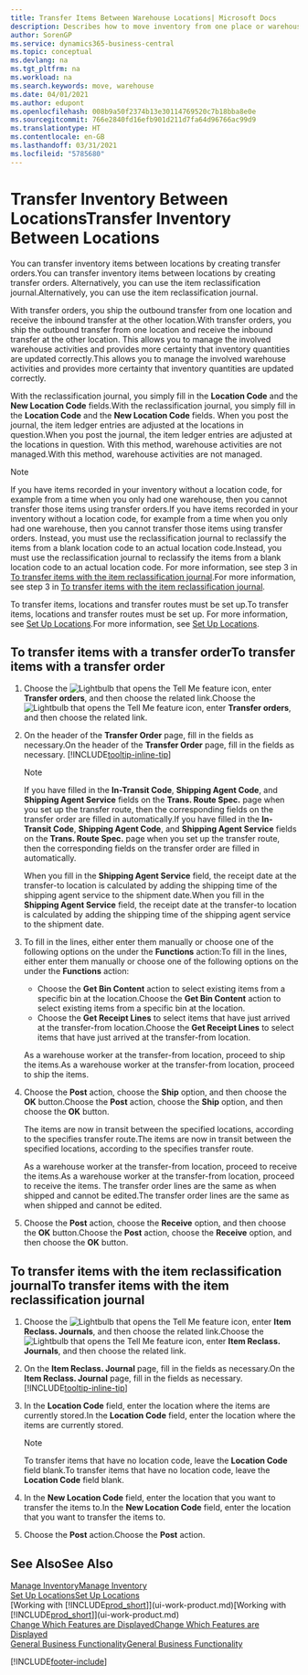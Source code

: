 ```yaml
---
title: Transfer Items Between Warehouse Locations| Microsoft Docs
description: Describes how to move inventory from one place or warehouse to another, either with the reclassification journal or with transfer orders.
author: SorenGP
ms.service: dynamics365-business-central
ms.topic: conceptual
ms.devlang: na
ms.tgt_pltfrm: na
ms.workload: na
ms.search.keywords: move, warehouse
ms.date: 04/01/2021
ms.author: edupont
ms.openlocfilehash: 008b9a50f2374b13e30114769520c7b18bba8e0e
ms.sourcegitcommit: 766e2840fd16efb901d211d7fa64d96766ac99d9
ms.translationtype: HT
ms.contentlocale: en-GB
ms.lasthandoff: 03/31/2021
ms.locfileid: "5785680"
---
```

# <a name="transfer-inventory-between-locations"></a><span data-ttu-id="72036-103">Transfer Inventory Between Locations</span><span class="sxs-lookup"><span data-stu-id="72036-103">Transfer Inventory Between Locations</span></span>
<span data-ttu-id="72036-104">You can transfer inventory items between locations by creating transfer orders.</span><span class="sxs-lookup"><span data-stu-id="72036-104">You can transfer inventory items between locations by creating transfer orders.</span></span> <span data-ttu-id="72036-105">Alternatively, you can use the item reclassification journal.</span><span class="sxs-lookup"><span data-stu-id="72036-105">Alternatively, you can use the item reclassification journal.</span></span>

<span data-ttu-id="72036-106">With transfer orders, you ship the outbound transfer from one location and receive the inbound transfer at the other location.</span><span class="sxs-lookup"><span data-stu-id="72036-106">With transfer orders, you ship the outbound transfer from one location and receive the inbound transfer at the other location.</span></span> <span data-ttu-id="72036-107">This allows you to manage the involved warehouse activities and provides more certainty that inventory quantities are updated correctly.</span><span class="sxs-lookup"><span data-stu-id="72036-107">This allows you to manage the involved warehouse activities and provides more certainty that inventory quantities are updated correctly.</span></span>

<span data-ttu-id="72036-108">With the reclassification journal, you simply fill in the **Location Code** and the **New Location Code** fields.</span><span class="sxs-lookup"><span data-stu-id="72036-108">With the reclassification journal, you simply fill in the **Location Code** and the **New Location Code** fields.</span></span> <span data-ttu-id="72036-109">When you post the journal, the item ledger entries are adjusted at the locations in question.</span><span class="sxs-lookup"><span data-stu-id="72036-109">When you post the journal, the item ledger entries are adjusted at the locations in question.</span></span> <span data-ttu-id="72036-110">With this method, warehouse activities are not managed.</span><span class="sxs-lookup"><span data-stu-id="72036-110">With this method, warehouse activities are not managed.</span></span>

> [!NOTE]  
>   <span data-ttu-id="72036-111">If you have items recorded in your inventory without a location code, for example from a time when you only had one warehouse, then you cannot transfer those items using transfer orders.</span><span class="sxs-lookup"><span data-stu-id="72036-111">If you have items recorded in your inventory without a location code, for example from a time when you only had one warehouse, then you cannot transfer those items using transfer orders.</span></span> <span data-ttu-id="72036-112">Instead, you must use the reclassification journal to reclassify the items from a blank location code to an actual location code.</span><span class="sxs-lookup"><span data-stu-id="72036-112">Instead, you must use the reclassification journal to reclassify the items from a blank location code to an actual location code.</span></span>  <span data-ttu-id="72036-113">For more information, see step 3 in [To transfer items with the item reclassification journal](inventory-how-transfer-between-locations.md#to-transfer-items-with-the-item-reclassification-journal).</span><span class="sxs-lookup"><span data-stu-id="72036-113">For more information, see step 3 in [To transfer items with the item reclassification journal](inventory-how-transfer-between-locations.md#to-transfer-items-with-the-item-reclassification-journal).</span></span>

<span data-ttu-id="72036-114">To transfer items, locations and transfer routes must be set up.</span><span class="sxs-lookup"><span data-stu-id="72036-114">To transfer items, locations and transfer routes must be set up.</span></span> <span data-ttu-id="72036-115">For more information, see [Set Up Locations](inventory-how-setup-locations.md).</span><span class="sxs-lookup"><span data-stu-id="72036-115">For more information, see [Set Up Locations](inventory-how-setup-locations.md).</span></span>

## <a name="to-transfer-items-with-a-transfer-order"></a><span data-ttu-id="72036-116">To transfer items with a transfer order</span><span class="sxs-lookup"><span data-stu-id="72036-116">To transfer items with a transfer order</span></span>
1. <span data-ttu-id="72036-117">Choose the ![Lightbulb that opens the Tell Me feature](media/ui-search/search_small.png "Tell me what you want to do") icon, enter **Transfer orders**, and then choose the related link.</span><span class="sxs-lookup"><span data-stu-id="72036-117">Choose the ![Lightbulb that opens the Tell Me feature](media/ui-search/search_small.png "Tell me what you want to do") icon, enter **Transfer orders**, and then choose the related link.</span></span>
2. <span data-ttu-id="72036-118">On the header of the **Transfer Order** page, fill in the fields as necessary.</span><span class="sxs-lookup"><span data-stu-id="72036-118">On the header of the **Transfer Order** page, fill in the fields as necessary.</span></span> [!INCLUDE[tooltip-inline-tip](includes/tooltip-inline-tip_md.md)]

    > [!NOTE]  
    >   <span data-ttu-id="72036-119">If you have filled in the **In-Transit Code**, **Shipping Agent Code**, and **Shipping Agent Service** fields on the **Trans. Route Spec.** page when you set up the transfer route, then the corresponding fields on the transfer order are filled in automatically.</span><span class="sxs-lookup"><span data-stu-id="72036-119">If you have filled in the **In-Transit Code**, **Shipping Agent Code**, and **Shipping Agent Service** fields on the **Trans. Route Spec.** page when you set up the transfer route, then the corresponding fields on the transfer order are filled in automatically.</span></span>

    <span data-ttu-id="72036-120">When you fill in the **Shipping Agent Service** field, the receipt date at the transfer-to location is calculated by adding the shipping time of the shipping agent service to the shipment date.</span><span class="sxs-lookup"><span data-stu-id="72036-120">When you fill in the **Shipping Agent Service** field, the receipt date at the transfer-to location is calculated by adding the shipping time of the shipping agent service to the shipment date.</span></span>

3. <span data-ttu-id="72036-121">To fill in the lines, either enter them manually or choose one of the following options on the under the **Functions** action:</span><span class="sxs-lookup"><span data-stu-id="72036-121">To fill in the lines, either enter them manually or choose one of the following options on the under the **Functions** action:</span></span>
    - <span data-ttu-id="72036-122">Choose the **Get Bin Content** action to select existing items from a specific bin at the location.</span><span class="sxs-lookup"><span data-stu-id="72036-122">Choose the **Get Bin Content** action to select existing items from a specific bin at the location.</span></span>
    - <span data-ttu-id="72036-123">Choose the **Get Receipt Lines** to select items that have just arrived at the transfer-from location.</span><span class="sxs-lookup"><span data-stu-id="72036-123">Choose the **Get Receipt Lines** to select items that have just arrived at the transfer-from location.</span></span>   

    <span data-ttu-id="72036-124">As a warehouse worker at the transfer-from location, proceed to ship the items.</span><span class="sxs-lookup"><span data-stu-id="72036-124">As a warehouse worker at the transfer-from location, proceed to ship the items.</span></span>
4. <span data-ttu-id="72036-125">Choose the **Post** action, choose the **Ship** option, and then choose the **OK** button.</span><span class="sxs-lookup"><span data-stu-id="72036-125">Choose the **Post** action, choose the **Ship** option, and then choose the **OK** button.</span></span>

    <span data-ttu-id="72036-126">The items are now in transit between the specified locations, according to the specifies transfer route.</span><span class="sxs-lookup"><span data-stu-id="72036-126">The items are now in transit between the specified locations, according to the specifies transfer route.</span></span>

    <span data-ttu-id="72036-127">As a warehouse worker at the transfer-from location, proceed to receive the items.</span><span class="sxs-lookup"><span data-stu-id="72036-127">As a warehouse worker at the transfer-from location, proceed to receive the items.</span></span> <span data-ttu-id="72036-128">The transfer order lines are the same as when shipped and cannot be edited.</span><span class="sxs-lookup"><span data-stu-id="72036-128">The transfer order lines are the same as when shipped and cannot be edited.</span></span>
5. <span data-ttu-id="72036-129">Choose the **Post** action, choose the **Receive** option, and then choose the **OK** button.</span><span class="sxs-lookup"><span data-stu-id="72036-129">Choose the **Post** action, choose the **Receive** option, and then choose the **OK** button.</span></span>

## <a name="to-transfer-items-with-the-item-reclassification-journal"></a><span data-ttu-id="72036-130">To transfer items with the item reclassification journal</span><span class="sxs-lookup"><span data-stu-id="72036-130">To transfer items with the item reclassification journal</span></span>
1. <span data-ttu-id="72036-131">Choose the ![Lightbulb that opens the Tell Me feature](media/ui-search/search_small.png "Tell me what you want to do") icon, enter **Item Reclass. Journals**, and then choose the related link.</span><span class="sxs-lookup"><span data-stu-id="72036-131">Choose the ![Lightbulb that opens the Tell Me feature](media/ui-search/search_small.png "Tell me what you want to do") icon, enter **Item Reclass. Journals**, and then choose the related link.</span></span>
2. <span data-ttu-id="72036-132">On the **Item Reclass. Journal** page, fill in the fields as necessary.</span><span class="sxs-lookup"><span data-stu-id="72036-132">On the **Item Reclass. Journal** page, fill in the fields as necessary.</span></span> [!INCLUDE[tooltip-inline-tip](includes/tooltip-inline-tip_md.md)]
3. <span data-ttu-id="72036-133">In the **Location Code** field, enter the location where the items are currently stored.</span><span class="sxs-lookup"><span data-stu-id="72036-133">In the **Location Code** field, enter the location where the items are currently stored.</span></span>

    > [!NOTE]  
    >   <span data-ttu-id="72036-134">To transfer items that have no location code, leave the **Location Code** field blank.</span><span class="sxs-lookup"><span data-stu-id="72036-134">To transfer items that have no location code, leave the **Location Code** field blank.</span></span>
4. <span data-ttu-id="72036-135">In the **New Location Code** field, enter the location that you want to transfer the items to.</span><span class="sxs-lookup"><span data-stu-id="72036-135">In the **New Location Code** field, enter the location that you want to transfer the items to.</span></span>
5. <span data-ttu-id="72036-136">Choose the **Post** action.</span><span class="sxs-lookup"><span data-stu-id="72036-136">Choose the **Post** action.</span></span>

## <a name="see-also"></a><span data-ttu-id="72036-137">See Also</span><span class="sxs-lookup"><span data-stu-id="72036-137">See Also</span></span>
[<span data-ttu-id="72036-138">Manage Inventory</span><span class="sxs-lookup"><span data-stu-id="72036-138">Manage Inventory</span></span>](inventory-manage-inventory.md)  
[<span data-ttu-id="72036-139">Set Up Locations</span><span class="sxs-lookup"><span data-stu-id="72036-139">Set Up Locations</span></span>](inventory-how-setup-locations.md)  
<span data-ttu-id="72036-140">[Working with [!INCLUDE[prod_short](includes/prod_short.md)]](ui-work-product.md)</span><span class="sxs-lookup"><span data-stu-id="72036-140">[Working with [!INCLUDE[prod_short](includes/prod_short.md)]](ui-work-product.md)</span></span>  
[<span data-ttu-id="72036-141">Change Which Features are Displayed</span><span class="sxs-lookup"><span data-stu-id="72036-141">Change Which Features are Displayed</span></span>](ui-experiences.md)  
[<span data-ttu-id="72036-142">General Business Functionality</span><span class="sxs-lookup"><span data-stu-id="72036-142">General Business Functionality</span></span>](ui-across-business-areas.md)


[!INCLUDE[footer-include](includes/footer-banner.md)]